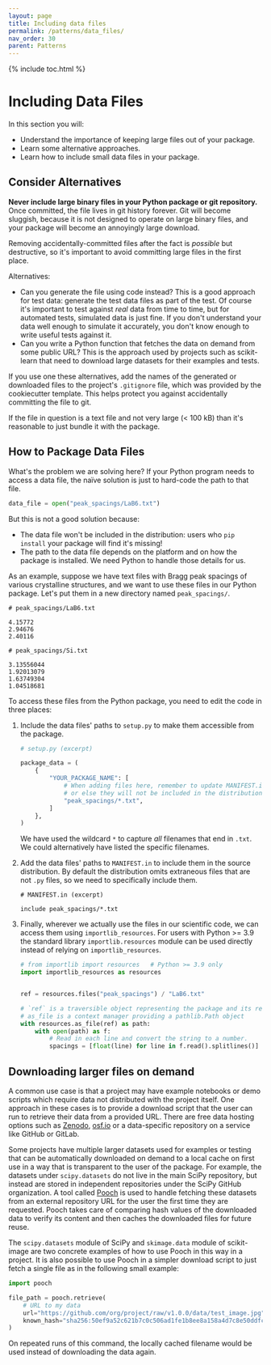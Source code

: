 ```yaml
---
layout: page
title: Including data files
permalink: /patterns/data_files/
nav_order: 30
parent: Patterns
---
```


{% include toc.html %}

# Including Data Files

In this section you will:

- Understand the importance of keeping large files out of your package.
- Learn some alternative approaches.
- Learn how to include small data files in your package.

## Consider Alternatives

**Never include large binary files in your Python package or git repository.**
Once committed, the file lives in git history forever. Git will become
sluggish, because it is not designed to operate on large binary files, and your
package will become an annoyingly large download.

Removing accidentally-committed files after the fact is *possible* but
destructive, so it's important to avoid committing large files in the first
place.

Alternatives:

- Can you generate the file using code instead? This is a good approach for
  test data: generate the test data files as part of the test. Of course it's
  important to test against *real* data from time to time, but for automated
  tests, simulated data is just fine. If you don't understand your data well
  enough to simulate it accurately, you don't know enough to write useful tests
  against it.
- Can you write a Python function that fetches the data on demand from some
  public URL? This is the approach used by projects such as scikit-learn that
  need to download large datasets for their examples and tests.

If you use one these alternatives, add the names of the generated or downloaded
files to the project's `.gitignore` file, which was provided by the
cookiecutter template. This helps protect you against accidentally committing
the file to git.

If the file in question is a text file and not very large (\< 100 kB) than it's
reasonable to just bundle it with the package.

## How to Package Data Files

What's the problem we are solving here? If your Python program needs to access
a data file, the naïve solution is just to hard-code the path to that file.

```python
data_file = open("peak_spacings/LaB6.txt")
```

But this is not a good solution because:

- The data file won't be included in the distribution: users who `pip
  install` your package will find it's missing!
- The path to the data file depends on the platform and on how the package is
  installed. We need Python to handle those details for us.

As an example, suppose we have text files with Bragg peak spacings of various
crystalline structures, and we want to use these files in our Python package.
Let's put them in a new directory named `peak_spacings/`.

```text
# peak_spacings/LaB6.txt

4.15772
2.94676
2.40116
```

```text
# peak_spacings/Si.txt

3.13556044
1.92013079
1.63749304
1.04518681
```

To access these files from the Python package, you need to edit the code in
three places:

1. Include the data files' paths to `setup.py` to make them accessible from
   the package.

   ```python
   # setup.py (excerpt)

   package_data = (
       {
           "YOUR_PACKAGE_NAME": [
               # When adding files here, remember to update MANIFEST.in as well,
               # or else they will not be included in the distribution on PyPI!
               "peak_spacings/*.txt",
           ]
       },
   )
   ```

   We have used the wildcard `*` to capture *all* filenames that end in
   `.txt`. We could alternatively have listed the specific filenames.

2. Add the data files' paths to `MANIFEST.in` to include them in the source
   distribution. By default the distribution omits extraneous files that are
   not `.py` files, so we need to specifically include them.

   ```text
   # MANIFEST.in (excerpt)

   include peak_spacings/*.txt
   ```

3. Finally, wherever we actually use the files in our scientific code, we can
   access them using `importlib_resources`. For users with Python >= 3.9 the
   standard library `importlib.resources` module can be used directly instead
   of relying on `importlib_resources`.

   ```python
   # from importlib import resources   # Python >= 3.9 only
   import importlib_resources as resources


   ref = resources.files("peak_spacings") / "LaB6.txt"

   # `ref` is a traversible object representing the package and its resources
   # as_file is a context manager providing a pathlib.Path object
   with resources.as_file(ref) as path:
       with open(path) as f:
           # Read in each line and convert the string to a number.
           spacings = [float(line) for line in f.read().splitlines()]
   ```

## Downloading larger files on demand

A common use case is that a project may have example notebooks or demo scripts
which require data not distributed with the project itself. One approach in
these cases is to provide a download script that the user can run to retrieve
their data from a provided URL. There are free data hosting options such as
[Zenodo][], [osf.io][] or a data-specific repository on a service like GitHub
or GitLab.

Some projects have multiple larger datasets used for examples or testing that
can be automatically downloaded on demand to a local cache on first use in a
way that is transparent to the user of the package. For example, the datasets
under `scipy.datasets` do not live in the main SciPy repository, but instead
are stored in independent repositories under the SciPy GitHub organization.
A tool called [Pooch][] is used to handle fetching these datasets from an
external repository URL for the user the first time they are requested. Pooch
takes care of comparing hash values of the downloaded data to verify its
content and then caches the downloaded files for future reuse.

The `scipy.datasets` module of SciPy and `skimage.data` module of scikit-image
are two concrete examples of how to use Pooch in this way in a project. It is
also possible to use Pooch in a simpler download script to just fetch a single
file as in the following small example:


```py
import pooch

file_path = pooch.retrieve(
    # URL to my data
    url="https://github.com/org/project/raw/v1.0.0/data/test_image.jpg",
    known_hash="sha256:50ef9a52c621b7c0c506ad1fe1b8ee8a158a4d7c8e50ddfce1e273a422dca3f9",
)
```

On repeated runs of this command, the locally cached filename would be used instead of
downloading the data again.

[importlib_resources]: https://importlib-resources.readthedocs.io/en/latest/
[osf.io]: https://osf.io/
[Pooch]: https://www.fatiando.org/pooch/latest/
[Zenodo]: https://zenodo.org/
